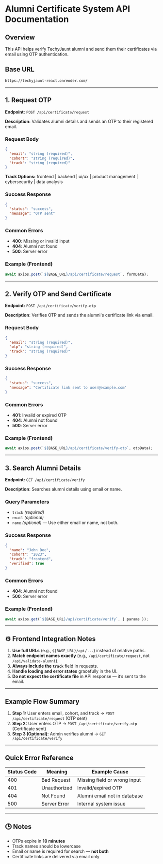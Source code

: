 # Alumni Certificate System API Documentation 

## Overview

This API helps verify TechyJaunt alumni and send them their certificates via email using OTP authentication.

## Base URL

```
https://techyjaunt-react.onrender.com/
```

---

## 1. Request OTP

**Endpoint:** `POST /api/certificate/request`

**Description:** Validates alumni details and sends an OTP to their registered email.

### Request Body

```json
{
  "email": "string (required)",
  "cohort": "string (required)",
  "track": "string (required)"
}
```

**Track Options:** frontend | backend | ui/ux | product management | cybersecurity | data analysis

### Success Response

```json
{
  "status": "success",
  "message": "OTP sent"
}
```

### Common Errors

* **400**: Missing or invalid input
* **404**: Alumni not found
* **500**: Server error

### Example (Frontend)

```js
await axios.post(`${BASE_URL}/api/certificate/request`, formData);
```

---

## 2. Verify OTP and Send Certificate

**Endpoint:** `POST /api/certificate/verify-otp`

**Description:** Verifies OTP and sends the alumni's certificate link via email.

### Request Body

```json
{
  "email": "string (required)",
  "otp": "string (required)",
  "track": "string (required)"
}
```
<!--The request must be in lowercase-->

### Success Response

```json
{
  "status": "success",
  "message": "Certificate link sent to user@example.com"
}
```

### Common Errors

* **401**: Invalid or expired OTP
* **404**: Alumni not found
* **500**: Server error

### Example (Frontend)

```js
await axios.post(`${BASE_URL}/api/certificate/verify-otp`, otpData);
```

---

## 3. Search Alumni Details

**Endpoint:** `GET /api/certificate/verify`

**Description:** Searches alumni details using email or name.

### Query Parameters

* `track` *(required)*
* `email` *(optional)*
* `name` *(optional)* — Use either email or name, not both.

### Success Response

```json
{
  "name": "John Doe",
  "cohort": "2023",
  "track": "frontend",
  "verified": true
}
```

### Common Errors

* **404**: Alumni not found
* **500**: Server error

### Example (Frontend)

```js
await axios.get(`${BASE_URL}/api/certificate/verify`, { params });
```

---

## ⚙️ Frontend Integration Notes

1. **Use full URLs** (e.g., `${BASE_URL}/api/...`) instead of relative paths.
2. **Match endpoint names exactly** (e.g., `/api/certificate/request`, not `/api/validate-alumni`).
3. **Always include the `track`** field in requests.
4. **Handle loading and error states** gracefully in the UI.
5. **Do not expect the certificate file** in API response — it’s sent to the email.

---

##  Example Flow Summary

1. **Step 1:** User enters email, cohort, and track → `POST /api/certificate/request` (OTP sent)
2. **Step 2:** User enters OTP → `POST /api/certificate/verify-otp` (Certificate sent)
3. **Step 3 (Optional):** Admin verifies alumni → `GET /api/certificate/verify`

---

##  Quick Error Reference

| Status Code | Meaning      | Example Cause                |
| ----------- | ------------ | ---------------------------- |
| 400         | Bad Request  | Missing field or wrong input |
| 401         | Unauthorized | Invalid/expired OTP          |
| 404         | Not Found    | Alumni email not in database |
| 500         | Server Error | Internal system issue        |

---

## 🕒 Notes

* OTPs expire in **10 minutes**
* Track names should be lowercase
* Email or name is required for search — **not both**
* Certificate links are delivered via email only
